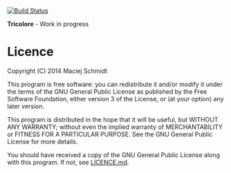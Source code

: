 [![Build Status](https://travis-ci.org/Macsch15/Tricolore.svg)](https://travis-ci.org/Macsch15/Tricolore)

**Tricolore** - Work in progress

Licence
======

Copyright (C) 2014 Maciej Schmidt

This program is free software: you can redistribute it and/or modify
it under the terms of the GNU General Public License as published by
the Free Software Foundation, either version 3 of the License, or
(at your option) any later version.

This program is distributed in the hope that it will be useful,
but WITHOUT ANY WARRANTY; without even the implied warranty of
MERCHANTABILITY or FITNESS FOR A PARTICULAR PURPOSE.  See the
GNU General Public License for more details.

You should have received a copy of the GNU General Public License
along with this program. If not, see [LICENCE.md](https://github.com/Macsch15/Tricolore/blob/master/LICENSE.md).

